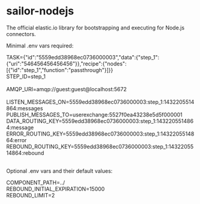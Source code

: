 # sailor-nodejs

The official elastic.io library for bootstrapping and executing for Node.js connectors.

Minimal .env vars required:

TASK={"id":"5559edd38968ec0736000003","data":{"step_1":{"uri":"546456456456456"}},"recipe":{"nodes":[{"id":"step_1","function":"passthrough"}]}} <br/>
STEP_ID=step_1<br/>
<br/>
AMQP_URI=amqp://guest:guest@localhost:5672<br/>
<br/>
LISTEN_MESSAGES_ON=5559edd38968ec0736000003:step_1:1432205514864:messages<br/>
PUBLISH_MESSAGES_TO=userexchange:5527f0ea43238e5d5f000001<br/>
DATA_ROUTING_KEY=5559edd38968ec0736000003:step_1:1432205514864:message<br/>
ERROR_ROUTING_KEY=5559edd38968ec0736000003:step_1:1432205514864:error<br/>
REBOUND_ROUTING_KEY=5559edd38968ec0736000003:step_1:1432205514864:rebound<br/>
<br/>

Optional .env vars and their default values:

COMPONENT_PATH=../ <br/>
REBOUND_INITIAL_EXPIRATION=15000 <br/>
REBOUND_LIMIT=2 <br/>


